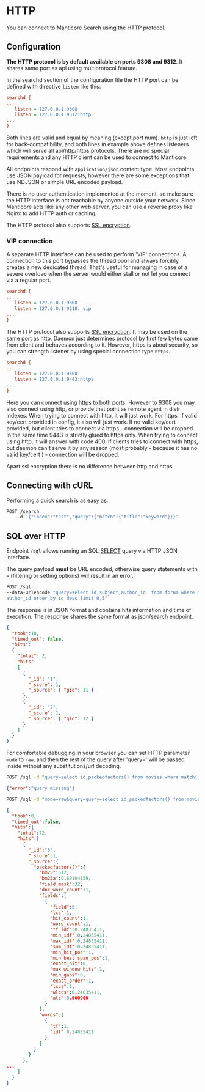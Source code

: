# HTTP

You can connect to Manticore Search using the HTTP protocol.

## Configuration
**The HTTP protocol is by default available on ports 9308 and 9312**. It shares same port as api using multiprotocol feature.

In the searchd section of the configuration file the HTTP port can be defined with directive `listen` like this:

```ini
searchd {
...
   listen = 127.0.0.1:9308
   listen = 127.0.0.1:9312:http
...
}
```

Both lines are valid and equal by meaning (except port num). `http` is just left for back-compatibility, and both lines in example above
 defines listeners which will serve all api/http/https protocols. There are no special requirements and any HTTP client can be used to connect to Manticore. 

All endpoints respond with `application/json` content type. Most endpoints use JSON payload for requests, however there are some exceptions that use NDJSON or simple URL encoded payload.

There is no user authentication implemented at the moment, so make sure the HTTP interface is not reachable by anyone outside your network. Since Manticore acts like any other web server, you can use a reverse proxy like Nginx to add HTTP  auth or caching.

The HTTP protocol also supports [SSL encryption](Security/SSL.md).

### VIP connection
A separate HTTP interface can be used to perform 'VIP' connections. A connection to this port bypasses the thread pool and always forcibly creates a new dedicated thread. That's useful for managing in case of a severe overload when the server would either stall or not let you connect via a regular port.

```ini
searchd {
...
   listen = 127.0.0.1:9308
   listen = 127.0.0.1:9318:_vip
...
}
``` 
The HTTP protocol also supports [SSL encryption](Security/SSL.md). It may be used on the same port as http. Daemon just determines protocol by first
few bytes came from client and behaves according to it. However, https is about security, so you can strength listener by using special connection type `https`.

```ini
searchd {
...
   listen = 127.0.0.1:9308
   listen = 127.0.0.1:9443:https
...
}
``` 

Here you can connect using https to both ports. However to 9308 you may also connect using http, or provide that point as remote agent in distr indexes.
When trying to connect with http, it will just work. For https, if valid key/cert provided in config, it also will just work.
If no valid key/cert provided, but client tries to connect via https - connection will be dropped.
In the same time 9443 is strictly glued to https only. When trying to connect using http, it will answer with code 400.
If clients tries to connect with https, but daemon can't serve it by any reason (most probably - because it has no valid key/cert ) - connection will be dropped.

Apart ssl encryption there is no difference between http and https.

## Connecting with cURL
Performing a quick search is as easy as:

```bash
POST /search 
    -d '{"index":"test","query":{"match":{"title":"keyword"}}}'
```

## SQL over HTTP
Endpoint `/sql` allows running an SQL [SELECT](Searching/Full_text_matching/Basic_usage.md#SQL) query via HTTP JSON interface.

The query payload **must** be URL encoded, otherwise query statements with `=` (filtering or setting options) will result in an error.

```bash
POST /sql 
--data-urlencode "query=select id,subject,author_id  from forum where match('@subject php manticore') group by
author_id order by id desc limit 0,5"
```

The response is in JSON format and contains hits information and time of execution. The response shares the same format as [json/search](Searching/Full_text_matching/Basic_usage.md#HTTP) endpoint.

```json
{
  "took":10,
  "timed_out": false,
  "hits":
  {
    "total": 2,
    "hits":
    [
      {
        "_id": "1",
        "_score": 1,
        "_source": { "gid": 11 }
      },
      {
        "_id": "2",
        "_score": 1,
        "_source": { "gid": 12 }
      }
    ]
  }
}
```

For comfortable debugging in your browser you can set HTTP parameter `mode` to `raw`, and then the rest of the query after 'query=' will be passed inside without any substitutions/url decoding.

```bash
POST /sql -d "query=select id,packedfactors() from movies where match('star') option ranker=expr('1')"
```

```json
{"error":"query missing"}
```

```bash
POST /sql -d "mode=raw&query=query=select id,packedfactors() from movies where match('star') option ranker=expr('1')"
```

```json
{
  "took":0,
  "timed_out":false,
  "hits":{
    "total":72,
    "hits":[
      {
        "_id":"5",
        "_score":1,
        "_source":{
          "packedfactors()":{
            "bm25":612,
            "bm25a":0.69104159,
            "field_mask":32,
            "doc_word_count":1,
            "fields":[
              {
                "field":5,
                "lcs":1,
                "hit_count":1,
                "word_count":1,
                "tf_idf":0.24835411,
                "min_idf":0.24835411,
                "max_idf":0.24835411,
                "sum_idf":0.24835411,
                "min_hit_pos":1,
                "min_best_span_pos":1,
                "exact_hit":0,
                "max_window_hits":1,
                "min_gaps":0,
                "exact_order":1,
                "lccs":1,
                "wlccs":0.24835411,
                "atc":0.000000
              }
            ],
            "words":[
              {
                "tf":1,
                "idf":0.24835411
              }
            ]
          }
        }
      },
...
    ]
  }
}
```
